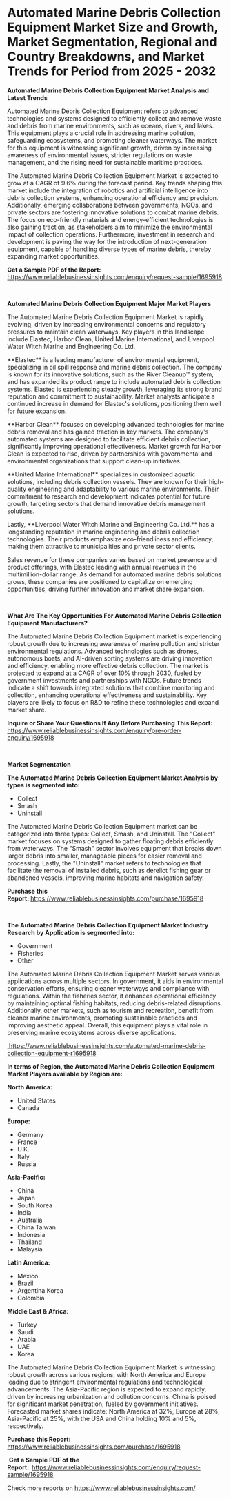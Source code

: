 <p><h1>Automated Marine Debris Collection Equipment Market Size and Growth, Market Segmentation, Regional and Country Breakdowns, and Market Trends for Period from 2025 -  2032</h1></p><p><strong>Automated Marine Debris Collection Equipment Market Analysis and Latest Trends</strong></p>
<p><p>Automated Marine Debris Collection Equipment refers to advanced technologies and systems designed to efficiently collect and remove waste and debris from marine environments, such as oceans, rivers, and lakes. This equipment plays a crucial role in addressing marine pollution, safeguarding ecosystems, and promoting cleaner waterways. The market for this equipment is witnessing significant growth, driven by increasing awareness of environmental issues, stricter regulations on waste management, and the rising need for sustainable maritime practices.</p><p>The Automated Marine Debris Collection Equipment Market is expected to grow at a CAGR of 9.6% during the forecast period. Key trends shaping this market include the integration of robotics and artificial intelligence into debris collection systems, enhancing operational efficiency and precision. Additionally, emerging collaborations between governments, NGOs, and private sectors are fostering innovative solutions to combat marine debris. The focus on eco-friendly materials and energy-efficient technologies is also gaining traction, as stakeholders aim to minimize the environmental impact of collection operations. Furthermore, investment in research and development is paving the way for the introduction of next-generation equipment, capable of handling diverse types of marine debris, thereby expanding market opportunities.</p></p>
<p><strong>Get a Sample PDF of the Report:&nbsp;</strong> <a href="https://www.reliablebusinessinsights.com/enquiry/request-sample/1695918?utm_campaign=100&utm_medium=2&utm_source=Github&utm_content=ia&utm_term=08012025&utm_id=automated-marine-debris-collection-equipment">https://www.reliablebusinessinsights.com/enquiry/request-sample/1695918</a></p>
<p>&nbsp;</p>
<p><strong>Automated Marine Debris Collection Equipment Major Market Players</strong></p>
<p><p>The Automated Marine Debris Collection Equipment Market is rapidly evolving, driven by increasing environmental concerns and regulatory pressures to maintain clean waterways. Key players in this landscape include Elastec, Harbor Clean, United Marine International, and Liverpool Water Witch Marine and Engineering Co. Ltd.</p><p>**Elastec** is a leading manufacturer of environmental equipment, specializing in oil spill response and marine debris collection. The company is known for its innovative solutions, such as the River Cleanup™ system, and has expanded its product range to include automated debris collection systems. Elastec is experiencing steady growth, leveraging its strong brand reputation and commitment to sustainability. Market analysts anticipate a continued increase in demand for Elastec's solutions, positioning them well for future expansion.</p><p>**Harbor Clean** focuses on developing advanced technologies for marine debris removal and has gained traction in key markets. The company's automated systems are designed to facilitate efficient debris collection, significantly improving operational effectiveness. Market growth for Harbor Clean is expected to rise, driven by partnerships with governmental and environmental organizations that support clean-up initiatives.</p><p>**United Marine International** specializes in customized aquatic solutions, including debris collection vessels. They are known for their high-quality engineering and adaptability to various marine environments. Their commitment to research and development indicates potential for future growth, targeting sectors that demand innovative debris management solutions.</p><p>Lastly, **Liverpool Water Witch Marine and Engineering Co. Ltd.** has a longstanding reputation in marine engineering and debris collection technologies. Their products emphasize eco-friendliness and efficiency, making them attractive to municipalities and private sector clients. </p><p>Sales revenue for these companies varies based on market presence and product offerings, with Elastec leading with annual revenues in the multimillion-dollar range. As demand for automated marine debris solutions grows, these companies are positioned to capitalize on emerging opportunities, driving further innovation and market share expansion.</p></p>
<p>&nbsp;</p>
<p><strong>What Are The Key Opportunities For Automated Marine Debris Collection Equipment Manufacturers?</strong></p>
<p><p>The Automated Marine Debris Collection Equipment market is experiencing robust growth due to increasing awareness of marine pollution and stricter environmental regulations. Advanced technologies such as drones, autonomous boats, and AI-driven sorting systems are driving innovation and efficiency, enabling more effective debris collection. The market is projected to expand at a CAGR of over 10% through 2030, fueled by government investments and partnerships with NGOs. Future trends indicate a shift towards integrated solutions that combine monitoring and collection, enhancing operational effectiveness and sustainability. Key players are likely to focus on R&D to refine these technologies and expand market share.</p></p>
<p><strong>Inquire or Share Your Questions If Any Before Purchasing This Report:</strong> <a href="https://www.reliablebusinessinsights.com/enquiry/pre-order-enquiry/1695918?utm_campaign=100&utm_medium=2&utm_source=Github&utm_content=ia&utm_term=08012025&utm_id=automated-marine-debris-collection-equipment">https://www.reliablebusinessinsights.com/enquiry/pre-order-enquiry/1695918</a></p>
<p>&nbsp;</p>
<p><strong>Market Segmentation</strong></p>
<p><strong>The Automated Marine Debris Collection Equipment Market Analysis by types is segmented into:</strong></p>
<p><ul><li>Collect</li><li>Smash</li><li>Uninstall</li></ul></p>
<p><p>The Automated Marine Debris Collection Equipment market can be categorized into three types: Collect, Smash, and Uninstall. The "Collect" market focuses on systems designed to gather floating debris efficiently from waterways. The "Smash" sector involves equipment that breaks down larger debris into smaller, manageable pieces for easier removal and processing. Lastly, the "Uninstall" market refers to technologies that facilitate the removal of installed debris, such as derelict fishing gear or abandoned vessels, improving marine habitats and navigation safety.</p></p>
<p><strong>Purchase this Report:&nbsp;</strong><a href="https://www.reliablebusinessinsights.com/purchase/1695918?utm_campaign=100&utm_medium=2&utm_source=Github&utm_content=ia&utm_term=08012025&utm_id=automated-marine-debris-collection-equipment">https://www.reliablebusinessinsights.com/purchase/1695918</a></p>
<p>&nbsp;</p>
<p><strong>The Automated Marine Debris Collection Equipment Market Industry Research by Application is segmented into:</strong></p>
<p><ul><li>Government</li><li>Fisheries</li><li>Other</li></ul></p>
<p><p>The Automated Marine Debris Collection Equipment Market serves various applications across multiple sectors. In government, it aids in environmental conservation efforts, ensuring cleaner waterways and compliance with regulations. Within the fisheries sector, it enhances operational efficiency by maintaining optimal fishing habitats, reducing debris-related disruptions. Additionally, other markets, such as tourism and recreation, benefit from cleaner marine environments, promoting sustainable practices and improving aesthetic appeal. Overall, this equipment plays a vital role in preserving marine ecosystems across diverse applications.</p></p>
<p><a href="https://www.reliablebusinessinsights.com/automated-marine-debris-collection-equipment-r1695918?utm_campaign=100&utm_medium=2&utm_source=Github&utm_content=ia&utm_term=08012025&utm_id=automated-marine-debris-collection-equipment">&nbsp;https://www.reliablebusinessinsights.com/automated-marine-debris-collection-equipment-r1695918</a></p>
<p><strong>In terms of Region, the Automated Marine Debris Collection Equipment Market Players available by Region are:</strong></p>
<p>
    <p> <strong> North America: </strong>
        <ul>
            <li>United States</li>
            <li>Canada</li>
        </ul>
        </p> 
    <p> <strong> Europe: </strong>
        <ul>
            <li>Germany</li>
            <li>France</li>
            <li>U.K.</li>
            <li>Italy</li>
            <li>Russia</li>
        </ul>
        </p> 
    <p> <strong> Asia-Pacific: </strong>
        <ul>
            <li>China</li>
            <li>Japan</li>
            <li>South Korea</li>
            <li>India</li>
            <li>Australia</li>
            <li>China Taiwan</li>
            <li>Indonesia</li>
            <li>Thailand</li>
            <li>Malaysia</li>
        </ul>
        </p> 
    <p> <strong> Latin America: </strong>
        <ul>
            <li>Mexico</li>
            <li>Brazil</li>
            <li>Argentina Korea</li>
            <li>Colombia</li>
        </ul>
        </p> 
    <p> <strong> Middle East & Africa: </strong>
        <ul>
            <li>Turkey</li>
            <li>Saudi</li>
            <li>Arabia</li>
            <li>UAE</li>
            <li>Korea</li>
        </ul>
    </p>
    </p>
<p><p>The Automated Marine Debris Collection Equipment Market is witnessing robust growth across various regions, with North America and Europe leading due to stringent environmental regulations and technological advancements. The Asia-Pacific region is expected to expand rapidly, driven by increasing urbanization and pollution concerns. China is poised for significant market penetration, fueled by government initiatives. Forecasted market shares indicate: North America at 32%, Europe at 28%, Asia-Pacific at 25%, with the USA and China holding 10% and 5%, respectively.</p></p>
<p><strong>Purchase this Report: </strong><a href="https://www.reliablebusinessinsights.com/purchase/1695918?utm_campaign=100&utm_medium=2&utm_source=Github&utm_content=ia&utm_term=08012025&utm_id=automated-marine-debris-collection-equipment">https://www.reliablebusinessinsights.com/purchase/1695918</a></p>
<p>&nbsp;<strong>Get a Sample PDF of the Report:&nbsp;&nbsp;</strong><a href="https://www.reliablebusinessinsights.com/enquiry/request-sample/1695918?utm_campaign=100&utm_medium=2&utm_source=Github&utm_content=ia&utm_term=08012025&utm_id=automated-marine-debris-collection-equipment">https://www.reliablebusinessinsights.com/enquiry/request-sample/1695918</a></p>
<p><strong></strong></p>
<p>Check more reports on <a href="https://www.reliablebusinessinsights.com/?utm_campaign=100&utm_medium=2&utm_source=Github&utm_content=ia&utm_term=08012025&utm_id=automated-marine-debris-collection-equipment">https://www.reliablebusinessinsights.com/</a></p>